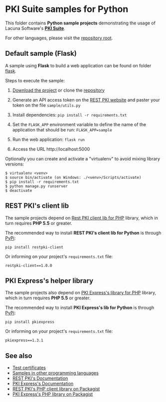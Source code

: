 # PKI Suite samples for Python

This folder contains **Python sample projects** demonstrating the usage of Lacuna Software's
**[PKI Suite](https://www.lacunasoftware.com/pki-suite)**.

For other languages, please visit the [repository root](https://github.com/LacunaSoftware/PkiSuiteSamples).

Default sample (Flask)
----------------------

A sample using **Flask** to build a web application can be found on folder [flask](flask).

Steps to execute the sample:

1. [Download the project](https://github.com/LacunaSoftware/PkiSuiteSamples/archive/master.zip) or 
   clone the [repository](https://github.com/LacunaSoftware/PkiSuiteSamples.git)
   
1. Generate an API access token on the [REST PKI website](https://pki.rest/) and paster
   your token on the file `sample/utils.py`
   
1. Install dependencies: `pip install -r requirements.txt`

1. Set the `FLASK_APP` environment variable to define the name of the application that should be run: `FLASK_APP=sample`

1. Run the web application: `flask run`

1. Access the URL http://localhost:5000

Optionally you can create and activate a "virtualenv" to avoid mixing library versions:

	$ virtualenv <venv>
	$ source bin/activate (on Windows: ./<venv>/Scripts/activate)
	$ pip install -r requirements.txt
	$ python manage.py runserver
	$ deactivate

REST PKI's client lib
---------------------

The sample projects depend on [Rest PKI client lib for PHP](https://github.com/LacunaSoftware/RestPkiPhpClient) library, which in
turn requires **PHP 5.5** or greater.

The recommended way to install **REST PKI's client lib for Python** is through [PyPi](https://pypi.org):

	pip install restpki-client

Or informing on your project's `requirements.txt` file:

	restpki-client==1.0.0

PKI Express's helper library
----------------------------

The sample projects also depend on [PKI Express's library for PHP](https://github.com/LacunaSoftware/RestPkiPhpClient) library, which in
turn requires **PHP 5.5** or greater.

The recommended way to install **PKI Express's lib for Python** is through [PyPi](https://pypi.org):

	pip install pkiexpress

Or informing on your project's `requirements.txt` file:

	pkiexpress==1.3.1

See also
--------

* [Test certificates](https://docs.lacunasoftware.com/articles/pki-guide/test-certs)
* [Samples in other programming languages](https://github.com/LacunaSoftware/PkiSuiteSamples)
* [REST PKI's Documentation](http://docs.lacunasoftware.com/en-us/articles/rest-pki/python/index.html)
* [PKI Express's Documentation](http://docs.lacunasoftware.com/en-us/articles/pki-express/python/index.html)
* [REST PKI's PHP client library on Packagist](https://pypi.org/project/restpki-client)
* [PKI Express's PHP library on Packagist](https://pypi.org/project/pkiexpress)